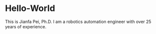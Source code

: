 # Hello-World
This is Jianfa Pei, Ph.D. I am a robotics automation engineer with over 25 years of experience.
